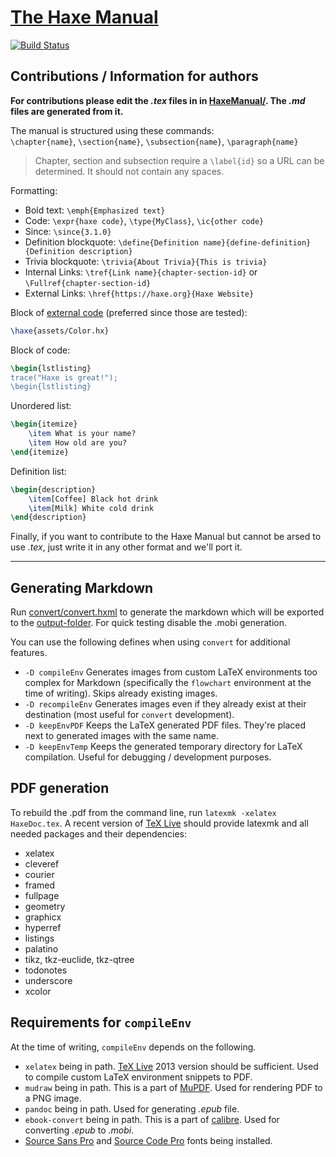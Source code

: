 # [The Haxe Manual](https://haxe.org/manual)

[![Build Status](https://travis-ci.org/HaxeFoundation/HaxeManual.svg?branch=master)](https://travis-ci.org/HaxeFoundation/HaxeManual)

Contributions / Information for authors
-------------

**For contributions please edit the _.tex_ files in in [HaxeManual/](HaxeManual/).  The _.md_ files are generated from it.**

The manual is structured using these commands:  
`\chapter{name}`, `\section{name}`, `\subsection{name}`, `\paragraph{name}`
> Chapter, section and subsection require a `\label{id}` so a URL can be determined. It should not contain any spaces.

Formatting:  
* Bold text: `\emph{Emphasized text}`
* Code: `\expr{haxe code}`, `\type{MyClass}`, `\ic{other code}`
* Since: `\since{3.1.0}`
* Definition blockquote: `\define{Definition name}{define-definition}{Definition description}`
* Trivia blockquote: `\trivia{About Trivia}{This is trivia}`
* Internal Links: `\tref{Link name}{chapter-section-id}` or `\Fullref{chapter-section-id}`
* External Links: `\href{https://haxe.org}{Haxe Website}`

Block of [external code](HaxeManual/assets) (preferred since those are tested):  
```tex
\haxe{assets/Color.hx}
```
Block of code:  
```tex
\begin{lstlisting}
trace("Haxe is great!");
\begin{lstlisting}
```
Unordered list:
```tex
\begin{itemize}
	\item What is your name?
	\item How old are you?
\end{itemize}
```
Definition list:
```tex
\begin{description}
	\item[Coffee] Black hot drink
	\item[Milk] White cold drink
\end{description}
```

Finally, if you want to contribute to the Haxe Manual but cannot be arsed to use _.tex_, just write it in any other format and we'll port it.

---

Generating Markdown
-----------------

Run [convert/convert.hxml](convert/convert.hxml) to generate the markdown which will be exported to the [output-folder](output/). For quick testing disable the .mobi generation.

You can use the following defines when using `convert` for additional features.

- `-D compileEnv`
Generates images from custom LaTeX environments too complex for Markdown (specifically the `flowchart` environment at the time of writing). Skips already existing images.
- `-D recompileEnv`
Generates images even if they already exist at their destination (most useful for `convert` development).
- `-D keepEnvPDF`
Keeps the LaTeX generated PDF files. They're placed next to generated images with the same name.
- `-D keepEnvTemp`
Keeps the generated temporary directory for LaTeX compilation. Useful for debugging / development purposes.


PDF generation
--------------

To rebuild the .pdf from the command line, run `latexmk -xelatex HaxeDoc.tex`.
A recent version of [TeX Live] should provide latexmk and all needed packages
and their dependencies:

 - xelatex
 - cleveref
 - courier
 - framed
 - fullpage
 - geometry
 - graphicx
 - hyperref
 - listings
 - palatino
 - tikz, tkz-euclide, tkz-qtree
 - todonotes
 - underscore
 - xcolor


Requirements for `compileEnv`
-----------------------------

At the time of writing, `compileEnv` depends on the following.

- `xelatex` being in path. [TeX Live] 2013 version should be sufficient. Used to compile custom LaTeX environment snippets to PDF.
- `mudraw` being in path. This is a part of [MuPDF]. Used for rendering PDF to a PNG image.
- `pandoc` being in path. Used for generating *.epub* file.
- `ebook-convert` being in path. This is a part of [calibre]. Used for converting *.epub* to *.mobi*.
- [Source Sans Pro] and [Source Code Pro] fonts being installed.


[TeX Live]:http://www.tug.org/texlive/
[MuPDF]:http://www.mupdf.com/
[calibre]:http://calibre-ebook.com/
[Source Sans Pro]:http://sourceforge.net/projects/sourcesans.adobe/
[Source Code Pro]:http://sourceforge.net/projects/sourcecodepro.adobe/

